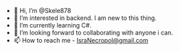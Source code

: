 - 👋 Hi, I’m @Skele878
- 👀 I’m interested in backend. I am new to this thing.
- 🌱 I’m currently learning C#.
- 💞️ I’m looking forward to collaborating with anyone i can. 
- 📫 How to reach me - IsraNecropol@gmail.com

<!---
Skele878/Skele878 is a ✨ special ✨ repository because its `README.md` (this file) appears on your GitHub profile.
You can click the Preview link to take a look at your changes.
--->
